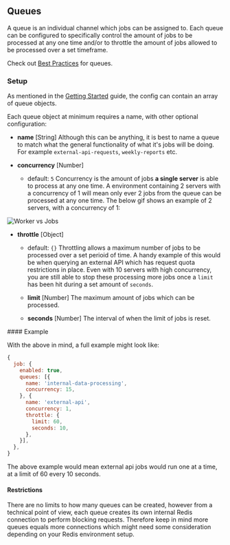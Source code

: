 ## Queues

A queue is an individual channel which jobs can be assigned to. Each queue can be configured to specifically control the
amount of jobs to be processed at any one time and/or to throttle the amount of jobs allowed to be processed over a set timeframe.

Check out [Best Practices](https://github.com/redibox/job/blob/master/docs/best-practices.md#queues) for queues.

### Setup

As mentioned in the [Getting Started](https://github.com/redibox/job/blob/master/docs/getting-started.md) guide, the config 
can contain an array of queue objects.

Each queue object at minimum requires a name, with other optional configuration:

- **name** [String]
Although this can be anything, it is best to name a queue to match what the general functionality of what it's jobs will
be doing. For example `external-api-requests`, `weekly-reports` etc.

- **concurrency** [Number]
  - default: `5`
Concurrency is the amount of jobs **a single server** is able to process at any one time. A environment containing 2 servers
with a concurrency of 1 will mean only ever 2 jobs from the queue can be processed at any one time. The below gif shows an 
example of 2 servers, with a concurrency of 1:

![Worker vs Jobs](https://camo.githubusercontent.com/6bbd36f4cf5b35a0f11a96dcd2e97711ffc2fb37/68747470733a2f2f662e636c6f75642e6769746875622e636f6d2f6173736574732f313637363837312f36383130382f62626330636662302d356632392d313165322d393734662d3333393763363464633835382e676966 "Worker vs Jobs")

- **throttle** [Object]
  - default: `{}`
Throttling allows a maximum number of jobs to be processed over a set perioid of time. A handy example of this would be
when querying an external API which has request quota restrictions in place. Even with 10 servers with high concurrency, you
are still able to stop these processing more jobs once a `limit` has been hit during a set amount of `seconds`.

  - **limit** [Number]
    The maximum amount of jobs which can be processed.
  - **seconds** [Number]
    The interval of when the limit of jobs is reset.
    

#### Example

With the above in mind, a full example might look like:

```javascript
{
  job: {
    enabled: true,
    queues: [{
      name: 'internal-data-processing',
      concurrency: 15,
    }, {
      name: 'external-api',
      concurrency: 1,
      throttle: {
        limit: 60,
        seconds: 10,
      },
    }],
  },
}
```

The above example would mean external api jobs would run one at a time, at a limit of 60 every 10 seconds.

#### Restrictions

There are no limits to how many queues can be created, however from a technical point of view, each queue creates its own
internal Redis connection to perform blocking requests. Therefore keep in mind more queues equals more connections which
might need some consideration depending on your Redis environment setup.
